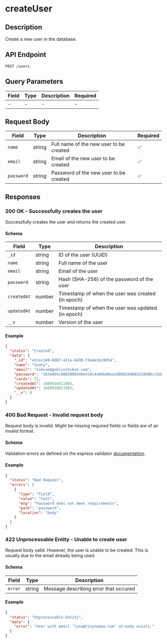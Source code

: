 # createUser

## Description

Create a new user in the database.

## API Endpoint

`POST /users`

## Query Parameters

| Field | Type | Description | Required |
| ----- | ---- | ----------- | -------- |
| -     | -    | -           | -        |

## Request Body

| Field      | Type   | Description                             | Required |
| ---------- | ------ | --------------------------------------- | -------- |
| `name`     | string | Full name of the new user to be created | ✅       |
| `email`    | string | Email of the new user to be created     | ✅       |
| `password` | string | Password of the new user to be created  | ✅       |

## Responses

### 200 OK - Successfully creates the user

Successfully creates the user and returns the created user.

#### Schema

| Field       | Type   | Description                                       |
| ----------- | ------ | ------------------------------------------------- |
| `_id`       | string | ID of the user (UUID)                             |
| `name`      | string | Full name of the user                             |
| `email`     | string | Email of the user                                 |
| `password`  | string | Hash (SHA-256) of the password of the user        |
| `createdAt` | number | Timestamp of when the user was created (in epoch) |
| `updatedAt` | number | Timestamp of when the user was updated (in epoch) |
| `__v`       | number | Version of the user                               |

#### Example

```json
{
  "status": "Created",
  "data": {
    "_id": "a3cec349-8d87-411e-8430-f3e4e16c8054",
    "name": "Sunny",
    "email": "kimsun@goblinchiken.com",
    "password": "263e895c8882006349e41dc4a09b80ee2d8802d4b85218996cc5dee7bf3bc744",
    "cards": [],
    "createdAt": 1689916611983,
    "updatedAt": 1689916611983,
    "__v": 0
  }
}
```

### 400 Bad Request - Invalid request body

Request body is invalid. Might be missing required fields or fields are of an invalid format.

#### Schema

Validation errors as defined on the express validator [documentation](https://express-validator.github.io/docs/api/validation-result/#error-types).

#### Example

```json
{
  "status": "Bad Request",
  "errors": [
    {
      "type": "field",
      "value": "test",
      "msg": "Password does not meet requirements",
      "path": "password",
      "location": "body"
    }
  ]
}
```

### 422 Unprocessable Entity - Unable to create user

Request body valid. However, the user is unable to be created. This is usually due to the email already being used.

#### Schema

| Field   | Type   | Description                           |
| ------- | ------ | ------------------------------------- |
| `error` | string | Message describing error that occured |

#### Example

```json
{
  "status": "Unprocessable Entity",
  "data": {
    "error": "User with email 'luna@tinynamoo.com' already exists."
  }
}
```
